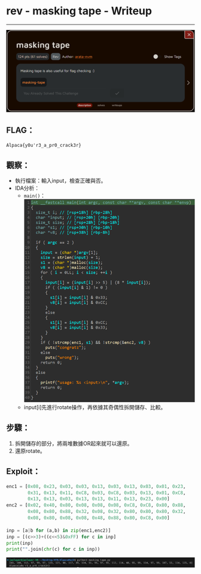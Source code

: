 # rev - masking tape - Writeup

---  
![pic](pic/description.png)

## FLAG：
`Alpaca{y0u'r3_a_pr0_crack3r}`

## 觀察：
- 執行檔案：輸入input，檢查正確與否。
- IDA分析：
	- `main()`：  
	  ![pic](pic/main.png)
	- input[i]先進行rotate操作，再依據其奇偶性拆開儲存、比較。


## 步驟：
1. 拆開儲存的部分，將兩堆數據OR起來就可以還原。
2. 還原rotate。

## Exploit：  

```python
enc1 = [0x08, 0x23, 0x03, 0x03, 0x13, 0x03, 0x13, 0x03, 0x01, 0x23,
		0x31, 0x13, 0x11, 0xC8, 0x03, 0xC8, 0x03, 0x13, 0x01, 0xC8,
		0x13, 0x13, 0x03, 0x13, 0x13, 0x11, 0x13, 0x23, 0x00]
enc2 = [0x02, 0x40, 0x80, 0x08, 0x08, 0x08, 0xC8, 0xC8, 0x80, 0x88,
		0x08, 0x80, 0x88, 0x32, 0x08, 0x32, 0x80, 0x80, 0x80, 0x32,
		0x08, 0x80, 0x08, 0x08, 0x48, 0x88, 0x80, 0xC8, 0x00]
  
inp = [a|b for (a,b) in zip(enc1,enc2)]
inp = [(c>>3)+((c<<5)&0xFF) for c in inp]
print(inp)
print("".join(chr(c) for c in inp))
```

![pic](pic/flag.png)